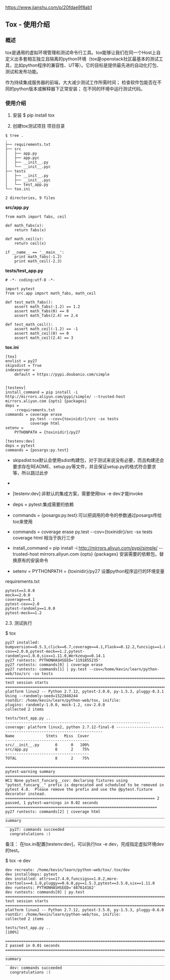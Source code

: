 https://www.jianshu.com/p/20fdae9f8ab1

## Tox - 使用介绍

###  概述
tox是通用的虚拟环境管理和测试命令行工具。tox能够让我们在同一个Host上自定义出多套相互独立且隔离的python环境（tox是openstack社区最基本的测试工具，比如python程序的兼容性、UT等）。它的目标是提供最先进的自动化打包、测试和发布功能。

作为持续集成服务器的前端，大大减少测试工作所需时间；
检查软件包能否在不同的python版本或解释器下正常安装；
在不同的环境中运行测试代码。
### 使用介绍
1. 安装
$ pip install tox

2. 创建tox测试项目
项目目录
```
$ tree .
.
├── requirements.txt
├── src
│   ├── app.py
│   ├── app.pyc
│   ├── __init__.py
│   └── __init__.pyc
├── tests
│   ├── __init__.py
│   ├── __init__.pyc
│   └── test_app.py
└── tox.ini

2 directories, 9 files
```

**src/app.py**
```
from math import fabs, ceil

def math_fabs(x):
    return fabs(x)

def math_ceil(x):
    return ceil(x)

if __name__ == '__main__':
    print math_fabs(-1.2)
    print math_ceil(-2.3)
```

**tests/test_app.py**
```
# -*- coding:utf-8 -*-

import pytest
from src.app import math_fabs, math_ceil

def test_math_fabs():
    assert math_fabs(-1.2) == 1.2
    assert math_fabs(0) == 0
    assert math_fabs(2.4) == 2.4

def test_math_ceil():
    assert math_ceil(-1.2) == -1
    assert math_ceil(0) == 0
    assert math_ceil(2.4) == 3
```

**tox.ini**
```
[tox]
envlist = py27
skipsdist = True
indexserver =
    default = https://pypi.doubanio.com/simple


[testenv]
install_command = pip install -i http://mirrors.aliyun.com/pypi/simple/ --trusted-host mirrors.aliyun.com {opts} {packages}
deps =
    -rrequirements.txt
commands = coverage erase
           py.test --cov={toxinidir}/src -sx tests
           coverage html
setenv =
    PYTHONPATH = {toxinidir}/py27

[testenv:dev]
deps = pytest
commands = {posargs:py.test}

```

* skipsdist:tox默认会使用sdist构建包，对于测试来说没有必要，而且构建还会要求存在README、setup.py等文件，并且保证setup.py的格式符合要求等，所以跳过此步

* [testenv]:默认的集成方案
* [testenv:dev]:非默认的集成方案，需要使用tox -e dev才能invoke
* deps = pytest:集成需要的依赖
* commands = {posargs:py.test}:可以把调用的命令的参数通过posargs传给tox来使用
* commands = coverage erase
py.test --cov={toxinidir}/src -sx tests
coverage html
相当于执行三步
* install_command = pip install -i http://mirrors.aliyun.com/pypi/simple/ --trusted-host mirrors.aliyun.com {opts} {packages}
安装需要的依赖包，替换原有的安装命令
* setenv =
PYTHONPATH = {toxinidir}/py27
设置python程序运行的环境变量

requirements.txt
```
pytest==3.0.0
mock==2.0.0
coverage==4.1
pytest-cov==2.0
pytest-randomly==1.0.0
pytest-mock==1.2
```

2.3. 测试执行

$ tox
```
py27 installed: bumpversion==0.5.3,click==6.7,coverage==4.1,Flask==0.12.2,funcsigs==1.0.2,itsdangerous==0.24,Jinja2==2.10,MarkupSafe==1.0,mock==2.0.0,pbr==4.0.1,py==1.5.3,pytest==3.0.0,pytest-cov==2.0.0,pytest-mock==1.2,pytest-randomly==1.0.0,six==1.11.0,Werkzeug==0.14.1
py27 runtests: PYTHONHASHSEED='1191855235'
py27 runtests: commands[0] | coverage erase
py27 runtests: commands[1] | py.test --cov=/home/kevin/learn/python-web/tox/src -sx tests
============================================================================== test session starts ===============================================================================
platform linux2 -- Python 2.7.12, pytest-3.0.0, py-1.5.3, pluggy-0.3.1
Using --randomly-seed=1522848244
rootdir: /home/kevin/learn/python-web/tox, inifile:
plugins: randomly-1.0.0, mock-1.2, cov-2.0.0
collected 2 items

tests/test_app.py ..
---------------------------------------------------------------- coverage: platform linux2, python 2.7.12-final-0 ----------------------------------------------------------------
Name              Stmts   Miss  Cover
-------------------------------------
src/__init__.py       0      0   100%
src/app.py            8      2    75%
-------------------------------------
TOTAL                 8      2    75%

============================================================================= pytest-warning summary =============================================================================
WC1 None pytest_funcarg__cov: declaring fixtures using "pytest_funcarg__" prefix is deprecated and scheduled to be removed in pytest 4.0.  Please remove the prefix and use the @pytest.fixture decorator instead.
================================================================== 2 passed, 1 pytest-warnings in 0.02 seconds ===================================================================
py27 runtests: commands[2] | coverage html
____________________________________________________________________________________ summary _____________________________________________________________________________________
  py27: commands succeeded
  congratulations :)
```

备注：
在tox.ini配置[testenv:dev]，可以执行tox -e dev，完成指定虚拟环境dev的test。

$ tox -e dev
```
dev recreate: /home/kevin/learn/python-web/tox/.tox/dev
dev installdeps: pytest
dev installed: attrs==17.4.0,funcsigs==1.0.2,more-itertools==4.1.0,pluggy==0.6.0,py==1.5.3,pytest==3.5.0,six==1.11.0
dev runtests: PYTHONHASHSEED='487614162'
dev runtests: commands[0] | py.test
============================================================================== test session starts ===============================================================================
platform linux2 -- Python 2.7.12, pytest-3.5.0, py-1.5.3, pluggy-0.6.0
rootdir: /home/kevin/learn/python-web/tox, inifile:
collected 2 items

tests/test_app.py ..                                                                                                                                                       [100%]

============================================================================ 2 passed in 0.01 seconds ============================================================================
____________________________________________________________________________________ summary _____________________________________________________________________________________
  dev: commands succeeded
  congratulations :)
```
